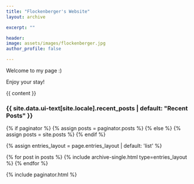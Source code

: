 ```yaml
---
title: "Flockenberger's Website"
layout: archive

excerpt: ""

header:
image: assets/images/flockenberger.jpg
author_profile: false

---
```

<p>
Welcome to my page :)
</p>
<p>
Enjoy your stay!
</p>
{{ content }}

<h3 class="archive__subtitle">{{ site.data.ui-text[site.locale].recent_posts | default: "Recent Posts" }}</h3>

{% if paginator %}
{% assign posts = paginator.posts %}
{% else %}
{% assign posts = site.posts %}
{% endif %}

{% assign entries_layout = page.entries_layout | default: 'list' %}
<div class="entries-{{ entries_layout }}">
  {% for post in posts %}
  {% include archive-single.html type=entries_layout %}
  {% endfor %}
</div>

{% include paginator.html %}